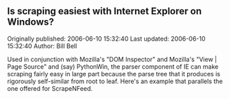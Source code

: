 ## Is scraping easiest with Internet Explorer on Windows?

Originally published: 2006-06-10 15:32:40
Last updated: 2006-06-10 15:32:40
Author: Bill Bell

Used in conjunction with Mozilla's "DOM Inspector" and Mozilla's "View | Page Source" and (say) PythonWin, the parser component of IE can make scraping fairly easy in large part because the parse tree that it produces is rigorously self-similar from root to leaf. Here's an example that parallels the one offered for ScrapeNFeed.